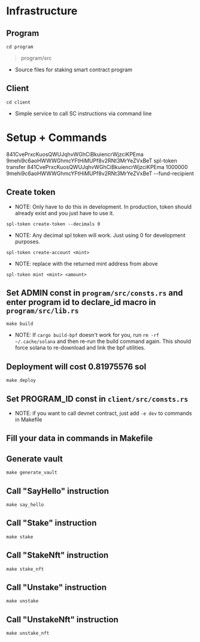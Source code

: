 # Infrastructure

## Program
`cd program`
> program/src
- Source files for staking smart contract program

## Client
`cd client`
- Simple service to call SC instructions via command line

# Setup + Commands
841CvePrxcKuosQWUJqhvWGhCiBkuiencrWjzciKPEma
9mehi9c6aoHWWWGhmcYFtHiMUPf8v2RNt3MrYeZVxBeT
spl-token transfer 841CvePrxcKuosQWUJqhvWGhCiBkuiencrWjzciKPEma 1000000 9mehi9c6aoHWWWGhmcYFtHiMUPf8v2RNt3MrYeZVxBeT --fund-recipient
## Create token

- NOTE: Only have to do this in development. In production, token should already exist and you just have to use it.

`spl-token create-token --decimals 0`

- NOTE: Any decimal spl token will work. Just using 0 for development purposes.

`spl-token create-account <mint>`

- NOTE: replace <mint> with the returned mint address from above

`spl-token mint <mint> <amount>`

## Set ADMIN const in `program/src/consts.rs` and  enter program id to declare_id macro in `program/src/lib.rs`

`make build`

- NOTE: If `cargo build-bpf` doesn't work for you, run `rm -rf ~/.cache/solana` and then re-run the build command again. This should force solana to re-download and link the bpf utilities.

## Deployment will cost 0.81975576 sol

`make deploy`

## Set PROGRAM_ID const in `client/src/consts.rs`

- NOTE: if you want to call devnet contract, just add `-e dev` to commands in Makefile

## Fill your data in commands in Makefile

## Generate vault

`make generate_vault`

## Call "SayHello" instruction

`make say_hello`

## Call "Stake" instruction

`make stake`

## Call "StakeNft" instruction

`make stake_nft`

## Call "Unstake" instruction

`make unstake`

## Call "UnstakeNft" instruction

`make unstake_nft`